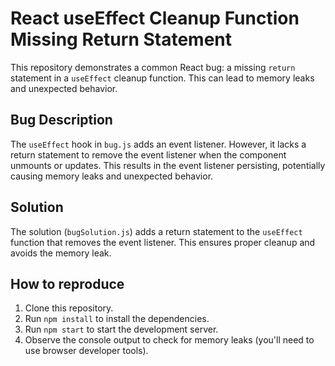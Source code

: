 # React useEffect Cleanup Function Missing Return Statement

This repository demonstrates a common React bug: a missing `return` statement in a `useEffect` cleanup function. This can lead to memory leaks and unexpected behavior.

## Bug Description

The `useEffect` hook in `bug.js` adds an event listener. However, it lacks a return statement to remove the event listener when the component unmounts or updates.  This results in the event listener persisting, potentially causing memory leaks and unexpected behavior.

## Solution

The solution (`bugSolution.js`) adds a return statement to the `useEffect` function that removes the event listener. This ensures proper cleanup and avoids the memory leak.

## How to reproduce

1. Clone this repository.
2. Run `npm install` to install the dependencies.
3. Run `npm start` to start the development server.
4. Observe the console output to check for memory leaks (you'll need to use browser developer tools).